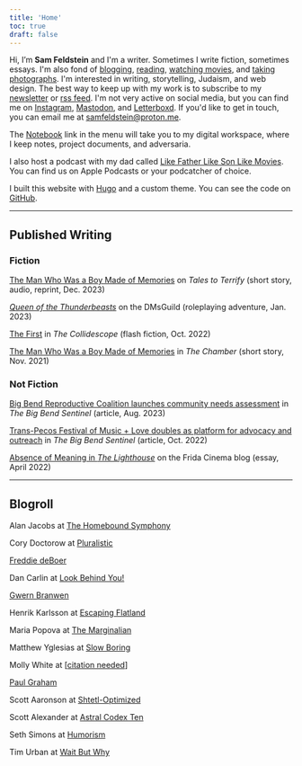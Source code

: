 ```yaml
---
title: 'Home'
toc: true
draft: false
---
```


Hi, I’m **Sam Feldstein** and I'm a writer. Sometimes I write fiction, sometimes essays. I'm also fond of [blogging](/blog), [reading](https://www.goodreads.com/user/show/153965751-sam-feldstein), [watching movies](https://letterboxd.com/HoogoSteeglitz/), and [taking photographs](https://www.instagram.com/seldstein/). I'm interested in writing, storytelling, Judaism, and web design. The best way to keep up with my work is to subscribe to my [newsletter](https://samfeldstein.substack.com/) or [rss feed](/index.xml). I'm not very active on social media, but you can find me on [Instagram](https://www.instagram.com/seldstein/), [Mastodon](https://mastodon.social/@samfeldstein), and [Letterboxd](https://letterboxd.com/HoogoSteeglitz/). If you'd like to get in touch, you can email me at [samfeldstein@proton.me](mailto:samfeldstein@proton.me).

The [Notebook](https://publish.obsidian.md/sam-feldstein/) link in the menu will take you to my digital workspace, where I keep notes, project documents, and adversaria.

I also host a podcast with my dad called [Like Father Like Son Like Movies](https://podcasts.apple.com/us/podcast/like-father-like-son-like-movies/id1640110809). You can find us on Apple Podcasts or your podcatcher of choice.

I built this website with [Hugo](https://gohugo.io/) and a custom theme. You can see the code on [GitHub](https://github.com/seldstein/personal-website).

---

## Published Writing

### Fiction

[The Man Who Was a Boy Made of Memories](https://talestoterrify.com/episodes/619-z-j-garcia-samuel-feldstein/) on *Tales to Terrify* (short story, audio, reprint, Dec. 2023)

[*Queen of the Thunderbeasts*](https://www.dmsguild.com/product/426630/Queen-of-the-Thunderbeasts?affiliate_id=1701028) on the DMsGuild (roleplaying adventure, Jan. 2023)

[The First](https://thecollidescope.com/2022/10/16/the-first/) in *The Collidescope* (flash fiction, Oct. 2022)

[The Man Who Was a Boy Made of Memories](https://thechambermagazine.com/2021/11/12/the-man-who-was-a-boy-made-of-memories-science-fiction-horror-by-samuel-feldstein/) in *The Chamber* (short story, Nov. 2021)

### Not Fiction

[Big Bend Reproductive Coalition launches community needs assessment](https://bigbendsentinel.com/2023/08/09/big-bend-reproductive-coalition-launches-community-needs-assessment-with-inaugural-town-hal/?mc_cid=b24b0bb606) in *The Big Bend Sentinel* (article, Aug. 2023)

[Trans-Pecos Festival of Music + Love doubles as platform for advocacy and outreach](https://bigbendsentinel.com/2022/10/05/trans-pecos-festival-of-music-love-doubles-as-platform-for-advocacy-and-outreach/) in *The Big Bend Sentinel* (article, Oct. 2022)

[Absence of Meaning in *The Lighthouse*](https://thefridacinema.org/film-criticism/absence-of-meaning-the-lighthouse/) on the Frida Cinema blog (essay, April 2022)

---

## Blogroll

Alan Jacobs at [The Homebound Symphony](https://blog.ayjay.org/)

Cory Doctorow at [Pluralistic](https://pluralistic.net/)

[Freddie deBoer](https://freddiedeboer.substack.com/)

Dan Carlin at [Look Behind You!](https://dancarlin.substack.com/)

[Gwern Branwen](https://gwern.net/)

Henrik Karlsson at [Escaping Flatland](https://www.henrikkarlsson.xyz/)

Maria Popova at [The Marginalian](https://www.themarginalian.org/)

Matthew Yglesias at [Slow Boring](https://www.slowboring.com/)

Molly White at [[citation needed](https://newsletter.mollywhite.net/)]

[Paul Graham](https://www.paulgraham.com/)

Scott Aaronson at [Shtetl-Optimized](https://scottaaronson.blog/)

Scott Alexander at [Astral Codex Ten](https://www.astralcodexten.com/)

Seth Simons at [Humorism](https://www.humorism.xyz/)

Tim Urban at [Wait But Why](https://waitbutwhy.com/)
